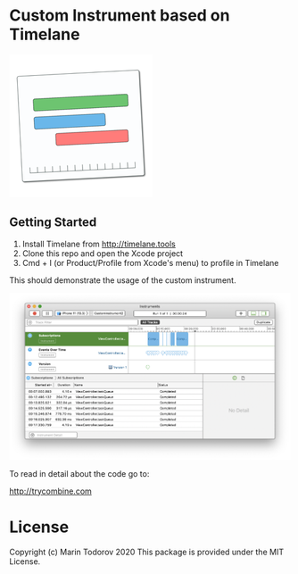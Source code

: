 # Custom Instrument based on Timelane

![Timelane Icon](etc/Icon_128x128@2x.png)

## Getting Started

1. Install Timelane from http://timelane.tools
2. Clone this repo and open the Xcode project
3. Cmd + I (or Product/Profile from Xcode's menu) to profile in Timelane

This should demonstrate the usage of the custom instrument.

![](https://github.com/icanzilb/CustomInstrument/raw/master/etc/screen.png)

To read in detail about the code go to:

http://trycombine.com

# License

Copyright (c) Marin Todorov 2020
This package is provided under the MIT License.
